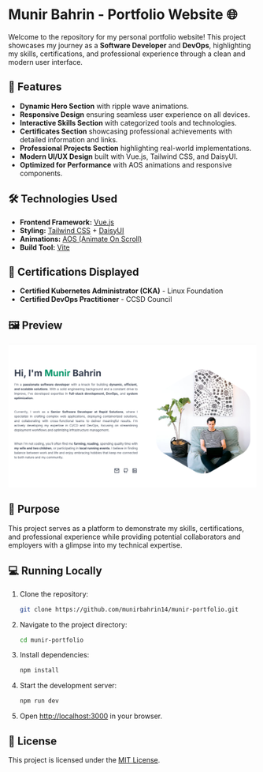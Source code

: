 # Munir Bahrin - Portfolio Website 🌐

Welcome to the repository for my personal portfolio website! This project showcases my journey as a **Software Developer** and **DevOps**, highlighting my skills, certifications, and professional experience through a clean and modern user interface.

## 🚀 Features

- **Dynamic Hero Section** with ripple wave animations.
- **Responsive Design** ensuring seamless user experience on all devices.
- **Interactive Skills Section** with categorized tools and technologies.
- **Certificates Section** showcasing professional achievements with detailed information and links.
- **Professional Projects Section** highlighting real-world implementations.
- **Modern UI/UX Design** built with Vue.js, Tailwind CSS, and DaisyUI.
- **Optimized for Performance** with AOS animations and responsive components.

## 🛠️ Technologies Used

- **Frontend Framework:** [Vue.js](https://vuejs.org/)
- **Styling:** [Tailwind CSS](https://tailwindcss.com/) + [DaisyUI](https://daisyui.com/)
- **Animations:** [AOS (Animate On Scroll)](https://michalsnik.github.io/aos/)
- **Build Tool:** [Vite](https://vitejs.dev/)

## 📜 Certifications Displayed

- **Certified Kubernetes Administrator (CKA)** - Linux Foundation  
- **Certified DevOps Practitioner** - CCSD Council  

## 🖼️ Preview

![Portfolio Screenshot](https://github.com/munirhayat14/munir-portfolio/blob/main/assets/images/about.png)

## 🎯 Purpose

This project serves as a platform to demonstrate my skills, certifications, and professional experience while providing potential collaborators and employers with a glimpse into my technical expertise.

## 💻 Running Locally

1. Clone the repository:
   ```bash
   git clone https://github.com/munirbahrin14/munir-portfolio.git
   ```
2. Navigate to the project directory:
   ```bash
   cd munir-portfolio
   ```
3. Install dependencies:
   ```bash
   npm install
   ```
4. Start the development server:
   ```bash
   npm run dev
   ```
5. Open [http://localhost:3000](http://localhost:3000) in your browser.

## 📄 License

This project is licensed under the [MIT License](LICENSE).
